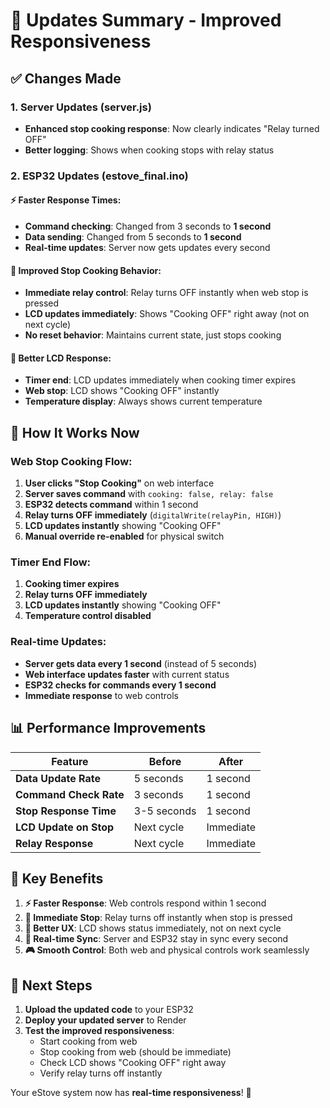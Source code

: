 # 🚀 Updates Summary - Improved Responsiveness

## ✅ **Changes Made**

### **1. Server Updates (server.js)**
- **Enhanced stop cooking response**: Now clearly indicates "Relay turned OFF"
- **Better logging**: Shows when cooking stops with relay status

### **2. ESP32 Updates (estove_final.ino)**

#### **⚡ Faster Response Times:**
- **Command checking**: Changed from 3 seconds to **1 second**
- **Data sending**: Changed from 5 seconds to **1 second**
- **Real-time updates**: Server now gets updates every second

#### **🛑 Improved Stop Cooking Behavior:**
- **Immediate relay control**: Relay turns OFF instantly when web stop is pressed
- **LCD updates immediately**: Shows "Cooking OFF" right away (not on next cycle)
- **No reset behavior**: Maintains current state, just stops cooking

#### **📱 Better LCD Response:**
- **Timer end**: LCD updates immediately when cooking timer expires
- **Web stop**: LCD shows "Cooking OFF" instantly
- **Temperature display**: Always shows current temperature

## 🔄 **How It Works Now**

### **Web Stop Cooking Flow:**
1. **User clicks "Stop Cooking"** on web interface
2. **Server saves command** with `cooking: false, relay: false`
3. **ESP32 detects command** within 1 second
4. **Relay turns OFF immediately** (`digitalWrite(relayPin, HIGH)`)
5. **LCD updates instantly** showing "Cooking OFF"
6. **Manual override re-enabled** for physical switch

### **Timer End Flow:**
1. **Cooking timer expires**
2. **Relay turns OFF immediately**
3. **LCD updates instantly** showing "Cooking OFF"
4. **Temperature control disabled**

### **Real-time Updates:**
- **Server gets data every 1 second** (instead of 5 seconds)
- **Web interface updates faster** with current status
- **ESP32 checks for commands every 1 second**
- **Immediate response** to web controls

## 📊 **Performance Improvements**

| Feature | Before | After |
|---------|--------|-------|
| **Data Update Rate** | 5 seconds | 1 second |
| **Command Check Rate** | 3 seconds | 1 second |
| **Stop Response Time** | 3-5 seconds | 1 second |
| **LCD Update on Stop** | Next cycle | Immediate |
| **Relay Response** | Next cycle | Immediate |

## 🎯 **Key Benefits**

1. **⚡ Faster Response**: Web controls respond within 1 second
2. **🛑 Immediate Stop**: Relay turns off instantly when stop is pressed
3. **📱 Better UX**: LCD shows status immediately, not on next cycle
4. **🔄 Real-time Sync**: Server and ESP32 stay in sync every second
5. **🎮 Smooth Control**: Both web and physical controls work seamlessly

## 🚀 **Next Steps**

1. **Upload the updated code** to your ESP32
2. **Deploy your updated server** to Render
3. **Test the improved responsiveness**:
   - Start cooking from web
   - Stop cooking from web (should be immediate)
   - Check LCD shows "Cooking OFF" right away
   - Verify relay turns off instantly

Your eStove system now has **real-time responsiveness**! 🎉 